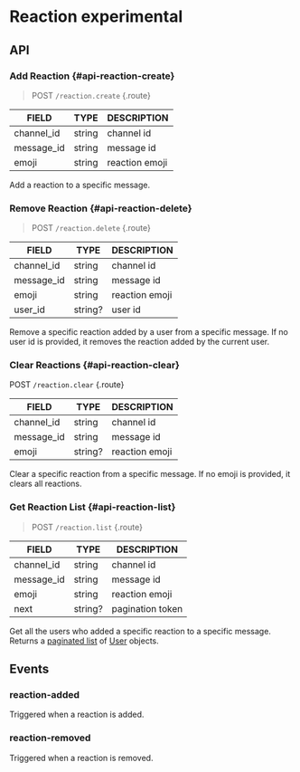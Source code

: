 # Reaction <badge type="warning">experimental</badge>

## API

### Add Reaction {#api-reaction-create}

> <badge>POST</badge> `/reaction.create` {.route}

| FIELD | TYPE | DESCRIPTION |
| --- | --- | --- |
| channel_id | string | channel id |
| message_id | string | message id |
| emoji | string | reaction emoji |

Add a reaction to a specific message.

### Remove Reaction {#api-reaction-delete}

> <badge>POST</badge> `/reaction.delete` {.route}

| FIELD | TYPE | DESCRIPTION |
| --- | --- | --- |
| channel_id | string | channel id |
| message_id | string | message id |
| emoji | string | reaction emoji |
| user_id | string? | user id |

Remove a specific reaction added by a user from a specific message. If no user id is provided, it removes the reaction added by the current user.

### Clear Reactions {#api-reaction-clear}

<badge>POST</badge> `/reaction.clear` {.route}

| FIELD | TYPE | DESCRIPTION |
| --- | --- | --- |
| channel_id | string | channel id |
| message_id | string | message id |
| emoji | string? | reaction emoji |

Clear a specific reaction from a specific message. If no emoji is provided, it clears all reactions.

### Get Reaction List {#api-reaction-list}

> <badge>POST</badge> `/reaction.list` {.route}

| FIELD | TYPE | DESCRIPTION |
| --- | --- | --- |
| channel_id | string | channel id |
| message_id | string | message id |
| emoji | string | reaction emoji |
| next | string? | pagination token |

Get all the users who added a specific reaction to a specific message. Returns a [paginated list](../protocol/api.md#list) of [User](./user.md#def-user) objects.

## Events

### reaction-added

Triggered when a reaction is added.

### reaction-removed

Triggered when a reaction is removed.
